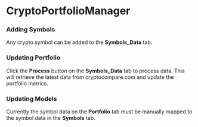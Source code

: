 # CryptoPortfolioManager

### Adding Symbols
Any crypto symbol can be added to the **Symbols_Data** tab.

### Updating Portfolio
Click the **Process** button on the **Symbols_Data** tab to process data.
This will retrieve the latest data from cryptocompare.com and update the portfolio metrics.

### Updating Models
Currently the symbol data on the **Portfolio** tab must be manually mapped to the symbol data in the **Symbols** tab.
